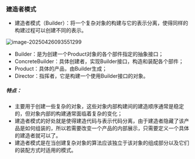 ### 建造者模式

- 建造者模式（Builder）：将一个复杂对象的构建与它的表示分离，使得同样的构建过程可以创建不同的表示。

![image-20250426093551299](D:\学习\设计模式\code\designPattern\doc\images\image-20250426093551299.png)

- Builder：是为创建一个Product对象的各个部件指定的抽象接口；
- ConcreteBuilder：具体创建者，实现Builder接口，构造和装配各个部件；
- Product：具体的产品，由Builder生成；
- Director：指挥者，它是构建一个使用Builder接口的对象。

##### 特点：

- 主要用于创建一些复杂的对象，这些对象内部构建间的建造顺序通常是稳定的，但对象内部的构建通常面临着复杂的变化；
- 建造者模式的好处就是使得建造代码与表示代码分离，由于建造者隐藏了该产品是如何组装的，所以若需要改变一个产品的内部展示，只需要定义一个具体的建造者就可以了。
- 建造者模式是在当创建复杂对象的算法应该独立于该对象的组成部分以及它们的装配方式时适用的模式。